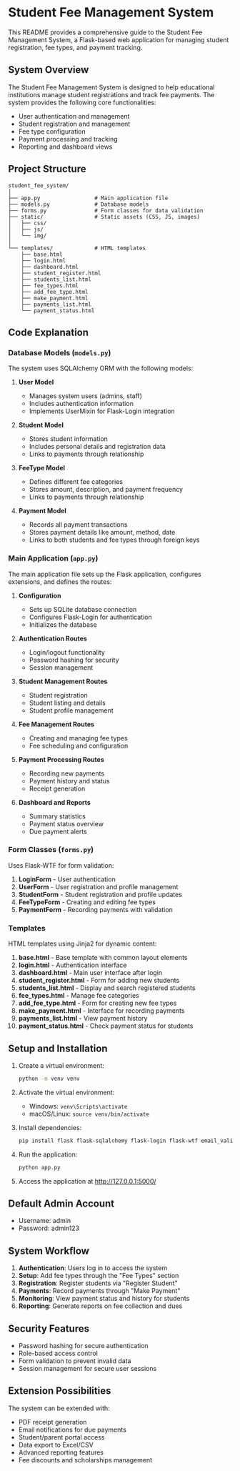 # Student Fee Management System

This README provides a comprehensive guide to the Student Fee Management System, a Flask-based web application for managing student registration, fee types, and payment tracking.

## System Overview

The Student Fee Management System is designed to help educational institutions manage student registrations and track fee payments. The system provides the following core functionalities:

- User authentication and management
- Student registration and management
- Fee type configuration
- Payment processing and tracking
- Reporting and dashboard views

## Project Structure

```
student_fee_system/
│
├── app.py                 # Main application file
├── models.py              # Database models
├── forms.py               # Form classes for data validation
├── static/                # Static assets (CSS, JS, images)
│   ├── css/
│   ├── js/
│   └── img/
│
└── templates/             # HTML templates
    ├── base.html
    ├── login.html
    ├── dashboard.html
    ├── student_register.html
    ├── students_list.html
    ├── fee_types.html
    ├── add_fee_type.html
    ├── make_payment.html
    ├── payments_list.html
    └── payment_status.html
```

## Code Explanation

### Database Models (`models.py`)

The system uses SQLAlchemy ORM with the following models:

1. **User Model**
   - Manages system users (admins, staff)
   - Includes authentication information
   - Implements UserMixin for Flask-Login integration

2. **Student Model**
   - Stores student information
   - Includes personal details and registration data
   - Links to payments through relationship

3. **FeeType Model**
   - Defines different fee categories
   - Stores amount, description, and payment frequency
   - Links to payments through relationship

4. **Payment Model**
   - Records all payment transactions
   - Stores payment details like amount, method, date
   - Links to both students and fee types through foreign keys

### Main Application (`app.py`)

The main application file sets up the Flask application, configures extensions, and defines the routes:

1. **Configuration**
   - Sets up SQLite database connection
   - Configures Flask-Login for authentication
   - Initializes the database

2. **Authentication Routes**
   - Login/logout functionality
   - Password hashing for security
   - Session management

3. **Student Management Routes**
   - Student registration
   - Student listing and details
   - Student profile management

4. **Fee Management Routes**
   - Creating and managing fee types
   - Fee scheduling and configuration

5. **Payment Processing Routes**
   - Recording new payments
   - Payment history and status
   - Receipt generation

6. **Dashboard and Reports**
   - Summary statistics
   - Payment status overview
   - Due payment alerts

### Form Classes (`forms.py`)

Uses Flask-WTF for form validation:

1. **LoginForm** - User authentication
2. **UserForm** - User registration and profile management
3. **StudentForm** - Student registration and profile updates
4. **FeeTypeForm** - Creating and editing fee types
5. **PaymentForm** - Recording payments with validation

### Templates

HTML templates using Jinja2 for dynamic content:

1. **base.html** - Base template with common layout elements
2. **login.html** - Authentication interface
3. **dashboard.html** - Main user interface after login
4. **student_register.html** - Form for adding new students
5. **students_list.html** - Display and search registered students
6. **fee_types.html** - Manage fee categories
7. **add_fee_type.html** - Form for creating new fee types
8. **make_payment.html** - Interface for recording payments
9. **payments_list.html** - View payment history
10. **payment_status.html** - Check payment status for students

## Setup and Installation

1. Create a virtual environment:
   ```bash
   python -m venv venv
   ```

2. Activate the virtual environment:
   - Windows: `venv\Scripts\activate`
   - macOS/Linux: `source venv/bin/activate`

3. Install dependencies:
   ```bash
   pip install flask flask-sqlalchemy flask-login flask-wtf email_validator
   ```

4. Run the application:
   ```bash
   python app.py
   ```

5. Access the application at http://127.0.0.1:5000/

## Default Admin Account

- Username: admin
- Password: admin123

## System Workflow

1. **Authentication**: Users log in to access the system
2. **Setup**: Add fee types through the "Fee Types" section
3. **Registration**: Register students via "Register Student"
4. **Payments**: Record payments through "Make Payment"
5. **Monitoring**: View payment status and history for students
6. **Reporting**: Generate reports on fee collection and dues

## Security Features

- Password hashing for secure authentication
- Role-based access control
- Form validation to prevent invalid data
- Session management for secure user sessions

## Extension Possibilities

The system can be extended with:
- PDF receipt generation
- Email notifications for due payments
- Student/parent portal access
- Data export to Excel/CSV
- Advanced reporting features
- Fee discounts and scholarships management
